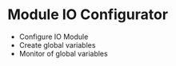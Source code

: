 # Module IO Configurator
- Configure IO Module
- Create global variables
- Monitor of global variables
